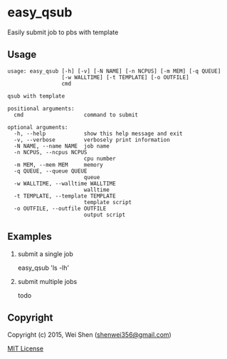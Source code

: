# easy_qsub


Easily submit job to pbs with template

## Usage
   
    usage: easy_qsub [-h] [-v] [-N NAME] [-n NCPUS] [-m MEM] [-q QUEUE]
                     [-w WALLTIME] [-t TEMPLATE] [-o OUTFILE]
                     cmd
    
    qsub with template
    
    positional arguments:
      cmd                   command to submit
    
    optional arguments:
      -h, --help            show this help message and exit
      -v, --verbose         verbosely print information
      -N NAME, --name NAME  job name
      -n NCPUS, --ncpus NCPUS
                            cpu number
      -m MEM, --mem MEM     memory
      -q QUEUE, --queue QUEUE
                            queue
      -w WALLTIME, --walltime WALLTIME
                            walltime
      -t TEMPLATE, --template TEMPLATE
                            template script
      -o OUTFILE, --outfile OUTFILE
                            output script

## Examples
    
1) submit a single job

    easy_qsub 'ls -lh'

2) submit multiple jobs

	todo


## Copyright

Copyright (c) 2015, Wei Shen (shenwei356@gmail.com)

[MIT License](https://github.com/shenwei356/easy_qsub/blob/master/LICENSE)